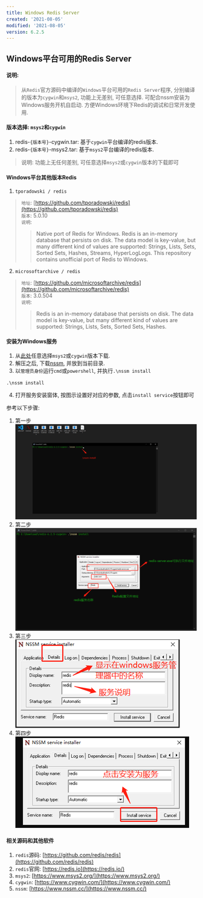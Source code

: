 ```yaml
---
title: Windows Redis Server
created: '2021-08-05'
modified: '2021-08-05'
version: 6.2.5
---
```


## Windows平台可用的Redis Server
#### 说明:
> 从`Redis`官方源码中编译的`Windows`平台可用的`Redis Server`程序, 分别编译的版本为`cygwin`和`msys2`, 功能上无差别, 可任意选择. 可配合nssm安装为Windows服务开机自启动. 方便Windows环境下Redis的调试和日常开发使用.

#### 版本选择: `msys2`和`cygwin`
1. redis-`{版本号}`-cygwin.tar: 基于`cygwin`平台编译的redis版本.
2. redis-`{版本号}`-msys2.tar: 基于`msys2`平台编译的redis版本.
> 说明: 功能上无任何差别, 可任意选择`msys2`或`cygwin`版本的下载即可

#### Windows平台其他版本Redis
1. `tporadowski / redis`
  > `地址`: [https://github.com/tporadowski/redis](https://github.com/tporadowski/redis)<br/>
  > `版本`: 5.0.10<br/>
  > `说明`:
  >> Native port of Redis for Windows. Redis is an in-memory database that persists on disk. The data model is key-value, but many different kind of values are supported: Strings, Lists, Sets, Sorted Sets, Hashes, Streams, HyperLogLogs. This repository contains unofficial port of Redis to Windows.

2. `microsoftarchive / redis`
  > `地址`: [https://github.com/microsoftarchive/redis](https://github.com/microsoftarchive/redis)<br/>
  > `版本`: 3.0.504<br/>
  > `说明`:
  >> Redis is an in-memory database that persists on disk. The data model is key-value, but many different kind of values are supported: Strings, Lists, Sets, Sorted Sets, Hashes.

#### 安装为Windows服务
1. 从[此处](https://github.com/X-Lucifer/winredis/releases)任意选择`msys2`或`cygwin`版本下载.
2. 解压之后, 下载[nssm](https://www.nssm.cc/), 并放到当前目录.
3. 以`管理员身份`运行`cmd`或`powershell`, 并执行`.\nssm install`
```shell
.\nssm install
```
4. 打开服务安装窗体, 按图示设置好对应的参数, 点击`install service`按钮即可

参考以下步骤:
1. 第一步<br/> ![第一步](./step/step_1.png)<br/>
2. 第二步<br/> ![第二步](./step/step_2.png)<br/>
3. 第三步<br/> ![第三步](./step/step_3.png)<br/>
4. 第四步<br/> ![第四步](./step/step_4.png)<br/>

#### 相关源码和其他软件
1. `redis`源码: [https://github.com/redis/redis](https://github.com/redis/redis)
2. `redis`官网: [https://redis.io](https://redis.io/)
3. `msys2`: [https://www.msys2.org/](https://www.msys2.org/)
4. `cygwin`: [https://www.cygwin.com/](https://www.cygwin.com/)
5. `nssm`: [https://www.nssm.cc/](https://www.nssm.cc/)



